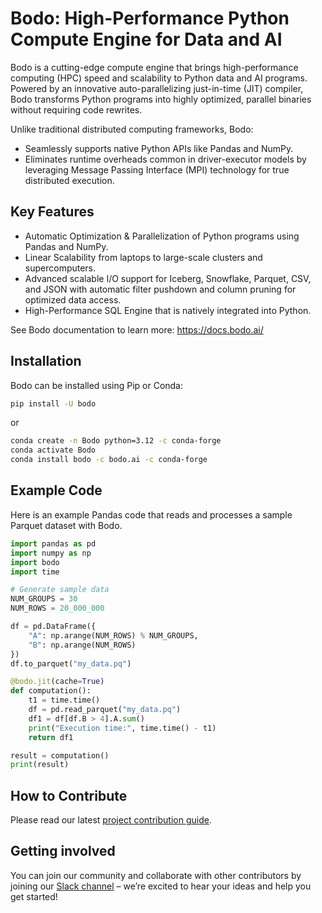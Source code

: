 # Bodo: High-Performance Python Compute Engine for Data and AI

Bodo is a cutting-edge compute engine that brings high-performance computing (HPC) speed
and scalability to Python data and AI programs. Powered by an innovative auto-parallelizing
just-in-time (JIT) compiler, Bodo transforms Python programs into highly optimized,
parallel binaries without requiring code rewrites.

Unlike traditional distributed computing frameworks, Bodo:
- Seamlessly supports native Python APIs like Pandas and NumPy.
- Eliminates runtime overheads common in driver-executor models by leveraging Message Passing Interface (MPI) technology for true distributed execution.


## Key Features

- Automatic Optimization & Parallelization of Python programs using Pandas and NumPy.
- Linear Scalability from laptops to large-scale clusters and supercomputers.
- Advanced scalable I/O support for Iceberg, Snowflake, Parquet, CSV, and JSON with automatic filter pushdown and column pruning for optimized data access.
- High-Performance SQL Engine that is natively integrated into Python.

See Bodo documentation to learn more: https://docs.bodo.ai/


## Installation

Bodo can be installed using Pip or Conda:

```bash
pip install -U bodo
```

or 

```bash
conda create -n Bodo python=3.12 -c conda-forge
conda activate Bodo
conda install bodo -c bodo.ai -c conda-forge
```

## Example Code

Here is an example Pandas code that reads and processes a sample Parquet dataset with Bodo.


```python
import pandas as pd
import numpy as np
import bodo
import time

# Generate sample data
NUM_GROUPS = 30
NUM_ROWS = 20_000_000

df = pd.DataFrame({
    "A": np.arange(NUM_ROWS) % NUM_GROUPS,
    "B": np.arange(NUM_ROWS)
})
df.to_parquet("my_data.pq")

@bodo.jit(cache=True)
def computation():
    t1 = time.time()
    df = pd.read_parquet("my_data.pq")
    df1 = df[df.B > 4].A.sum()
    print("Execution time:", time.time() - t1)
    return df1

result = computation()
print(result)
```

## How to Contribute

Please read our latest [project contribution guide](CONTRIBUTING.md).

## Getting involved

You can join our community and collaborate with other contributors by joining our [Slack channel](https://bodocommunity.slack.com/join/shared_invite/zt-qwdc8fad-6rZ8a1RmkkJ6eOX1X__knA#/shared-invite/email) – we’re excited to hear your ideas and help you get started!

